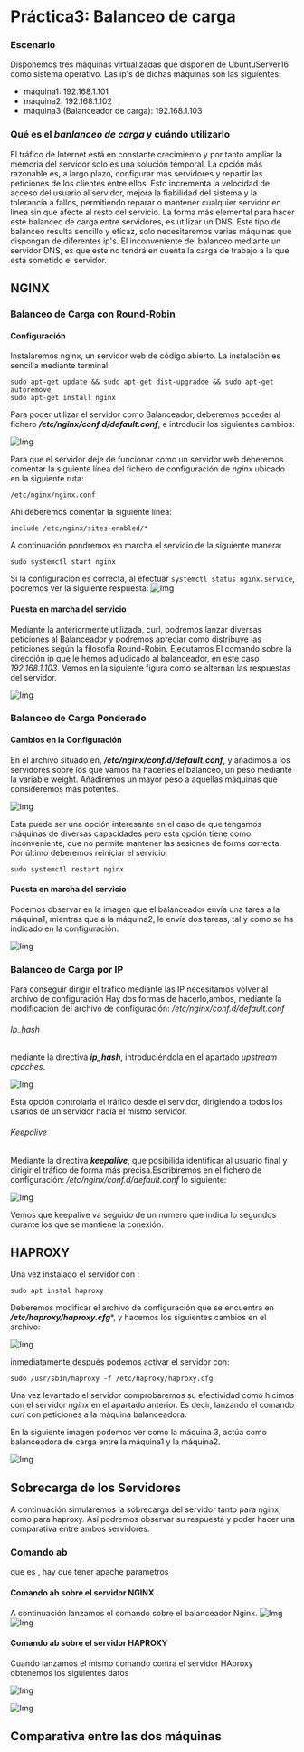 # Práctica3: Balanceo de carga
### Escenario
Disponemos tres máquinas virtualizadas que disponen de UbuntuServer16
como sistema operativo. Las ip's de dichas máquinas son las siguientes:
* máquina1: 192.168.1.101
* máquina2: 192.168.1.102
* máquina3 (Balanceador de carga): 192.168.1.103

### Qué es el ***banlanceo de carga*** y cuándo utilizarlo
El tráfico de Internet está en constante crecimiento y por tanto ampliar la memoria del servidor solo es una solución temporal. La opción más razonable es, a largo plazo, configurar más servidores y repartir las peticiones de los clientes entre ellos. Esto incrementa la velocidad de acceso del usuario al servidor, mejora la fiabilidad del sistema y la tolerancia a fallos, permitiendo reparar o mantener cualquier servidor en línea sin que afecte al resto del servicio.
La forma más elemental para hacer este balanceo de carga entre servidores, es utilizar un DNS. Este tipo de balanceo resulta sencillo y eficaz, solo necesitaremos varias máquinas que dispongan de diferentes ip's. El inconveniente del balanceo mediante un servidor DNS, es que este no tendrá en cuenta la carga de trabajo a la que está sometido el servidor.

## NGINX
### Balanceo de Carga  con  Round-Robin

#### Configuración
Instalaremos nginx, un servidor web de código abierto. La instalación es sencilla mediante terminal:
~~~~
sudo apt-get update && sudo apt-get dist-upgradde && sudo apt-get autoremove
sudo apt-get install nginx
~~~~
Para poder utilizar el servidor como Balanceador, deberemos acceder al fichero ***/etc/nginx/conf.d/default.conf***, e introducir los siguientes cambios:

![Img][im1]

Para que el servidor deje de funcionar como un servidor web deberemos comentar la siguiente línea del fichero de configuración de *nginx* ubicado en la siguiente ruta:

`/etc/nginx/nginx.conf`

Ahí deberemos comentar la siguiente línea:

`include /etc/nginx/sites-enabled/*`

A continuación pondremos en marcha el servicio de la siguiente manera:

`sudo systemctl start nginx`

Si la configuración es correcta, al efectuar
`systemctl status nginx.service`, podremos ver la siguiente respuesta:
![Img][im2]

#### Puesta en marcha del servicio
Mediante la anteriormente utilizada, curl, podremos lanzar diversas peticiones al Balanceador y podremos apreciar como distribuye las peticiones según la filosofía Round-Robin. Ejecutamos El comando sobre la dirección ip que le hemos adjudicado al balanceador, en este caso *192.168.1.103*.
Vemos en la siguiente figura como se alternan las respuestas del servidor.

![Img][im3]


### Balanceo de Carga Ponderado
#### Cambios en la Configuración
En el archivo situado en, ***/etc/nginx/conf.d/default.conf***, y añadimos a los servidores sobre los que vamos ha hacerles el balanceo, un peso mediante la variable weight. Añadiremos un mayor peso a aquellas máquinas que consideremos más potentes.

![Img][im4]

Esta puede ser una opción interesante en el caso de que tengamos máquinas de diversas capacidades pero esta opción tiene como inconveniente, que no permite mantener las sesiones de forma correcta.
Por último deberemos reiniciar el servicio:

`sudo systemctl restart nginx`
#### Puesta en marcha del servicio
Podemos observar en la imagen que el balanceador envía una tarea a la máquina1, mientras que a la máquina2, le envía dos tareas, tal y como se ha indicado en la configuración.

![Img][im5]

### Balanceo de Carga por IP
Para conseguir dirigir  el tráfico mediante las IP necesitamos volver al archivo de configuración
Hay dos formas de hacerlo,ambos, mediante la modificación del archivo de configuración: */etc/nginx/conf.d/default.conf*

###### Ip_hash
mediante la directiva ***ip_hash***, introduciéndola en el apartado *upstream apaches*.

![Img][im6]

Esta opción controlaría el tráfico desde el servidor, dirigiendo a todos los usarios de un servidor hacía el mismo servidor.

###### Keepalive
Mediante la directiva ***keepalive***, que posibilida identificar al usuario final y dirigir el tráfico de forma más precisa.Escribiremos en el fichero de configuración: */etc/nginx/conf.d/default.conf* lo siguiente:

![Img][im7]

Vemos que keepalive va seguido de un número que indica lo segundos durante los que se mantiene la conexión.



## HAPROXY
Una vez instalado el servidor con :

`sudo apt instal haproxy`

Deberemos modificar el archivo de configuración que se encuentra en ***/etc/haproxy/haproxy.cfg****, y hacemos los siguientes cambios en el archivo:

![Img][im8]

inmediatamente después podemos activar el servidor con:

`sudo /usr/sbin/haproxy -f /etc/haproxy/haproxy.cfg`

Una vez levantado el servidor comprobaremos su efectividad como hicimos con el servidor *nginx* en el apartado anterior. Es decir, lanzando el comando *curl* con peticiones a la máquina balanceadora.

En la siguiente imagen podemos ver como la máquina 3, actúa como balanceadora de carga entre la máquina1 y la máquina2.

![Img][im9]



## Sobrecarga de los Servidores
A continuación simularemos la sobrecarga del servidor tanto para nginx, como para haproxy. Así podremos observar su respuesta y poder hacer una comparativa entre ambos servidores.
### Comando ab
que es , hay que tener apache parametros
#### Comando ab sobre el servidor NGINX
A continuación lanzamos el comando sobre el balanceador Nginx.
![Img][im12]
![Img][im13]

#### Comando ab sobre el servidor HAPROXY
Cuando lanzamos el mismo comando contra el servidor HAproxy obtenemos los siguientes datos

![Img][im10]

![Img][im11]

## Comparativa entre las dos máquinas


[im1]:Imagenes/P3/configuracionRoundRobin.png
[im2]:Imagenes/P3/status.png
[im3]:Imagenes/P3/round-robin.png
[im4]:Imagenes/P3/roundrobinWeight.png
[im5]:Imagenes/P3/salidaWeight.png
[im6]:Imagenes/P3/ip.png
[im7]:Imagenes/P3/keep.png
[im8]: Imagenes/P3/configur_haP.png

[im9]: Imagenes/P3/salidaHA.png
[im10]: Imagenes/P3/sobrecargaHA1.png
[im11]: Imagenes/P3/sobrecargaHA2.png
[im12]: Imagenes/P3/abnginx.png
[im13]: Imagenes/P3/abnginx2.png
